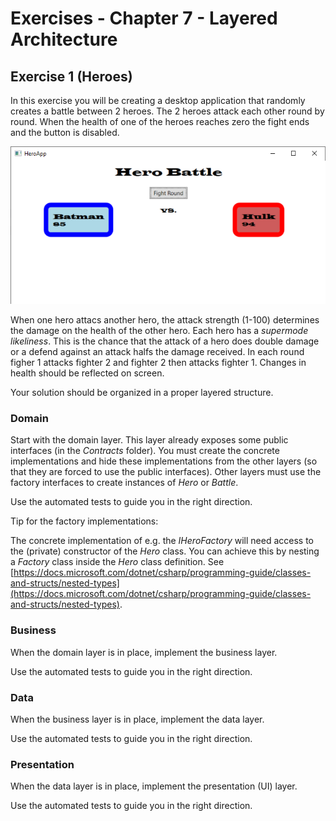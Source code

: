 # Exercises - Chapter 7 - Layered Architecture

## Exercise 1 (Heroes)
In this exercise you will be creating a desktop application 
that randomly creates a battle between 2 heroes. 
The 2 heroes attack each other round by round. 
When the health of one of the heroes reaches zero the fight ends and the button is disabled.

![Hero App](images/heroApp.png)

When one hero attacs another hero, the attack strength (1-100) determines the damage on the health of the other hero. 
Each hero has a *supermode likeliness*. This is the chance that the attack of a hero does double damage or a defend against an attack halfs the damage received. 
In each round figher 1 attacks fighter 2 and fighter 2 then attacks fighter 1.
Changes in health should be reflected on screen.

Your solution should be organized in a proper layered structure. 

### Domain
Start with the domain layer. This layer already exposes some public interfaces (in the *Contracts* folder). 
You must create the concrete implementations and hide these implementations from the other layers (so that they are forced to use the public interfaces).
Other layers must use the factory interfaces to create instances of *Hero* or *Battle*.

Use the automated tests to guide you in the right direction.

Tip for the factory implementations:

The concrete implementation of e.g. the *IHeroFactory* will need access to the (private) constructor of the *Hero* class. 
You can achieve this by nesting a *Factory* class inside the *Hero* class definition. 
See [https://docs.microsoft.com/dotnet/csharp/programming-guide/classes-and-structs/nested-types](https://docs.microsoft.com/dotnet/csharp/programming-guide/classes-and-structs/nested-types).

### Business
When the domain layer is in place, implement the business layer. 

Use the automated tests to guide you in the right direction.

### Data
When the business layer is in place, implement the data layer.

Use the automated tests to guide you in the right direction.

### Presentation
When the data layer is in place, implement the presentation (UI) layer.

Use the automated tests to guide you in the right direction.


